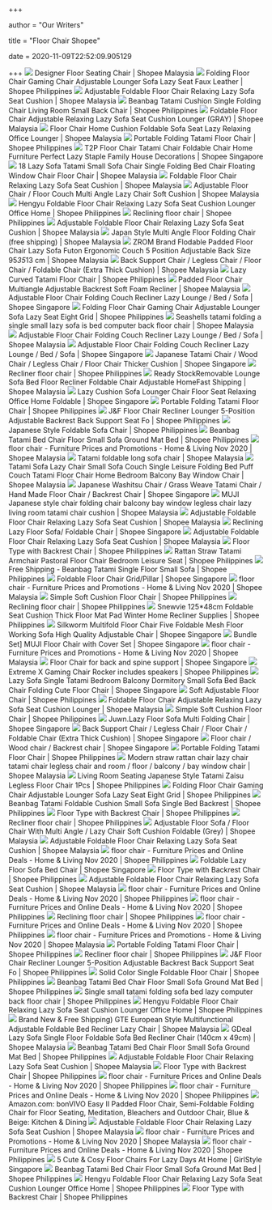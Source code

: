 +++
        
author = "Our Writers"
        
title = "Floor Chair Shopee"
        
date = 2020-11-09T22:52:09.905129
        
+++
[ ![](https://cf.shopee.com.my/file/8f17a739babde453668b1cfe48b69b3f)](https://cf.shopee.com.my/file/8f17a739babde453668b1cfe48b69b3f) Designer Floor Seating Chair | Shopee Malaysia
[ ![](https://cf.shopee.ph/file/db4cb3ccb33323fef5fb3dbbda380a1a)](https://cf.shopee.ph/file/db4cb3ccb33323fef5fb3dbbda380a1a) Folding Floor Chair Gaming Chair Adjustable Lounger Sofa Lazy Seat Faux  Leather | Shopee Philippines
[ ![](https://cf.shopee.com.my/file/1e1d4d5b661d5b1e3fa9229fb14f7480)](https://cf.shopee.com.my/file/1e1d4d5b661d5b1e3fa9229fb14f7480) Adjustable Foldable Floor Chair Relaxing Lazy Sofa Seat Cushion | Shopee  Malaysia
[ ![](https://cf.shopee.ph/file/b443f3141385acf9ea4be66a2f0b9101_tn)](https://cf.shopee.ph/file/b443f3141385acf9ea4be66a2f0b9101_tn) Beanbag Tatami Cushion Single Folding Chair Living Room Small Back Chair |  Shopee Philippines
[ ![](https://cf.shopee.com.my/file/8d579c2ee1719c8fe66ceb0d40ef2be9)](https://cf.shopee.com.my/file/8d579c2ee1719c8fe66ceb0d40ef2be9) Foldable Floor Chair Adjustable Relaxing Lazy Sofa Seat Cushion Lounger  (GRAY) | Shopee Malaysia
[ ![](https://cf.shopee.com.my/file/fdce0664ead6cd96875881eab42424e6)](https://cf.shopee.com.my/file/fdce0664ead6cd96875881eab42424e6) Floor Chair Home Cushion Foldable Sofa Seat Lazy Relaxing Office Lounger |  Shopee Malaysia
[ ![](https://cf.shopee.ph/file/e73f572770e8870bf0fde2d73d3c6551)](https://cf.shopee.ph/file/e73f572770e8870bf0fde2d73d3c6551) Portable Folding Tatami Floor Chair | Shopee Philippines
[ ![](https://cf.shopee.sg/file/edb5b14658504a92f790b2eb8cbeddec)](https://cf.shopee.sg/file/edb5b14658504a92f790b2eb8cbeddec) T2P Floor Chair Tatami Chair Foldable Chair Home Furniture Perfect Lazy  Staple Family House Decorations | Shopee Singapore
[ ![](https://cf.shopee.com.my/file/4836fd8527ce507cb8306b1881f0f54e)](https://cf.shopee.com.my/file/4836fd8527ce507cb8306b1881f0f54e) 18 Lazy Sofa Tatami Small Sofa Chair Single Folding Bed Chair Floating  Window Chair Floor Chair | Shopee Malaysia
[ ![](https://cf.shopee.com.my/file/12f7556f558b82b0ef758ebd756648f8)](https://cf.shopee.com.my/file/12f7556f558b82b0ef758ebd756648f8) Foldable Floor Chair Relaxing Lazy Sofa Seat Cushion | Shopee Malaysia
[ ![](https://cf.shopee.com.my/file/723046a06c8f7246cdb562b86193b1c5)](https://cf.shopee.com.my/file/723046a06c8f7246cdb562b86193b1c5) Adjustable Floor Chair / Floor Couch Multi Angle Lazy Chair Soft Cushion |  Shopee Malaysia
[ ![](https://cf.shopee.ph/file/9b151d4edd47566bc4978f4afcf3de07)](https://cf.shopee.ph/file/9b151d4edd47566bc4978f4afcf3de07) Hengyu Foldable Floor Chair Relaxing Lazy Sofa Seat Cushion Lounger Office  Home | Shopee Philippines
[ ![](https://cf.shopee.ph/file/71af4a611e84f2c0bc445641a187bd9e)](https://cf.shopee.ph/file/71af4a611e84f2c0bc445641a187bd9e) Reclining floor chair | Shopee Philippines
[ ![](https://cf.shopee.com.my/file/208fd1bcff512f933b1444e8477a47c0)](https://cf.shopee.com.my/file/208fd1bcff512f933b1444e8477a47c0) Adjustable Foldable Floor Chair Relaxing Lazy Sofa Seat Cushion | Shopee  Malaysia
[ ![](https://cf.shopee.com.my/file/91d20fd8012ac3610f93e3ce90916eaf)](https://cf.shopee.com.my/file/91d20fd8012ac3610f93e3ce90916eaf) Japan Style Multi Angle Floor Folding Chair (free shipping) | Shopee  Malaysia
[ ![](https://cf.shopee.com.my/file/8a7c82ec72cba2481afa2ca15b9f3f27)](https://cf.shopee.com.my/file/8a7c82ec72cba2481afa2ca15b9f3f27) ZROM Brand Flodable Padded Floor Chair Lazy Sofa Futon Ergonomic Couch 5  Position Adjustable Back Size 95*35*13 cm | Shopee Malaysia
[ ![](https://cf.shopee.com.my/file/adcf332ecf2b26a0a4e12030270918bd)](https://cf.shopee.com.my/file/adcf332ecf2b26a0a4e12030270918bd) Back Support Chair / Legless Chair / Floor Chair / Foldable Chair (Extra  Thick Cushion) | Shopee Malaysia
[ ![](https://cf.shopee.ph/file/7ee2a65bb30b7094918baceedc35948a)](https://cf.shopee.ph/file/7ee2a65bb30b7094918baceedc35948a) Lazy Curved Tatami Floor Chair | Shopee Philippines
[ ![](https://cf.shopee.com.my/file/7a342df60ba4a0e1d17e32393d0cce86)](https://cf.shopee.com.my/file/7a342df60ba4a0e1d17e32393d0cce86) Padded Floor Chair Multiangle Adjustable Backrest Soft Foam Recliner |  Shopee Malaysia
[ ![](https://cf.shopee.sg/file/a64cc5b0e52b8cb172c7acd82d391517)](https://cf.shopee.sg/file/a64cc5b0e52b8cb172c7acd82d391517) Adjustable Floor Chair Folding Couch Recliner Lazy Lounge / Bed / Sofa |  Shopee Singapore
[ ![](https://cf.shopee.ph/file/e1ac3d722051b8ed8808deaa36c1aeec)](https://cf.shopee.ph/file/e1ac3d722051b8ed8808deaa36c1aeec) Folding Floor Chair Gaming Chair Adjustable Lounger Sofa Lazy Seat Eight  Grid | Shopee Philippines
[ ![](https://cf.shopee.com.my/file/e580a171443bb1a7a755ef0af6683c30)](https://cf.shopee.com.my/file/e580a171443bb1a7a755ef0af6683c30) Seashells tatami folding a single small lazy sofa is bed computer back floor  chair | Shopee Malaysia
[ ![](https://cf.shopee.com.my/file/1b04b8a7f12425771cc198de50b91973)](https://cf.shopee.com.my/file/1b04b8a7f12425771cc198de50b91973) Adjustable Floor Chair Folding Couch Recliner Lazy Lounge / Bed / Sofa |  Shopee Malaysia
[ ![](https://cf.shopee.sg/file/560853ab15f0338efa96d30ebf1702a6)](https://cf.shopee.sg/file/560853ab15f0338efa96d30ebf1702a6) Adjustable Floor Chair Folding Couch Recliner Lazy Lounge / Bed / Sofa |  Shopee Singapore
[ ![](https://cf.shopee.sg/file/dbccbc75e4d1aa621b6685cfde93a20c)](https://cf.shopee.sg/file/dbccbc75e4d1aa621b6685cfde93a20c) Japanese Tatami Chair / Wood Chair / Legless Chair / Floor Chair Thicker  Cushion | Shopee Singapore
[ ![](https://cf.shopee.ph/file/efcd3004faa9c2af1ef1b6661ab57b8b)](https://cf.shopee.ph/file/efcd3004faa9c2af1ef1b6661ab57b8b) Recliner floor chair | Shopee Philippines
[ ![](https://cf.shopee.com.my/file/922622c834aef6f11de91e6c71ca1c81)](https://cf.shopee.com.my/file/922622c834aef6f11de91e6c71ca1c81) Ready StockRemovable Lounge Sofa Bed Floor Recliner Foldable Chair  Adjustable HomeFast Shipping | Shopee Malaysia
[ ![](https://cf.shopee.sg/file/33a2a1f95cfcf746fd32b716d626ca32)](https://cf.shopee.sg/file/33a2a1f95cfcf746fd32b716d626ca32) Lazy Cushion Sofa Lounger Chair Floor Seat Relaxing Office Home Foldable |  Shopee Singapore
[ ![](https://cf.shopee.ph/file/30709f37ed255e94d3bff6013f42ee86)](https://cf.shopee.ph/file/30709f37ed255e94d3bff6013f42ee86) Portable Folding Tatami Floor Chair | Shopee Philippines
[ ![](https://cf.shopee.ph/file/b2a94d20dc76df19b3a8776e61a2485d)](https://cf.shopee.ph/file/b2a94d20dc76df19b3a8776e61a2485d) J&F Floor Chair Recliner Lounger 5-Position Adjustable Backrest Back  Support Seat Fo | Shopee Philippines
[ ![](https://cf.shopee.ph/file/b1a4f36a224209e2017b58687235d77e)](https://cf.shopee.ph/file/b1a4f36a224209e2017b58687235d77e) Japanese Style Foldable Sofa Chair | Shopee Philippines
[ ![](https://cf.shopee.ph/file/747b254897f74be92b593b0bf5091312)](https://cf.shopee.ph/file/747b254897f74be92b593b0bf5091312) Beanbag Tatami Bed Chair Floor Small Sofa Ground Mat Bed | Shopee  Philippines
[ ![](https://cf.shopee.com.my/file/4e38f79edd9eb2b13cc6e27c037b7229)](https://cf.shopee.com.my/file/4e38f79edd9eb2b13cc6e27c037b7229) floor chair - Furniture Prices and Promotions - Home & Living Nov 2020 |  Shopee Malaysia
[ ![](https://cf.shopee.com.my/file/7c7f04af49a7b82c258719bc75a34548)](https://cf.shopee.com.my/file/7c7f04af49a7b82c258719bc75a34548) Tatami foldable long sofa chair | Shopee Malaysia
[ ![](https://cf.shopee.com.my/file/e71ea31458bb869c602c505e4f22ceaa)](https://cf.shopee.com.my/file/e71ea31458bb869c602c505e4f22ceaa) Tatami Sofa Lazy Chair Small Sofa Couch Single Leisure Folding Bed Puff  Couch Tatami Floor Chair Home Bedroom Balcony Bay Window Chair | Shopee  Malaysia
[ ![](https://cf.shopee.sg/file/ad29037771ec7d36b3a98c117aee9055)](https://cf.shopee.sg/file/ad29037771ec7d36b3a98c117aee9055) Japanese Washitsu Chair / Grass Weave Tatami Chair / Hand Made Floor Chair  / Backrest Chair | Shopee Singapore
[ ![](https://cf.shopee.com.my/file/4f30b14211fb755af09c59e60f88cd4c)](https://cf.shopee.com.my/file/4f30b14211fb755af09c59e60f88cd4c) MUJI Japanese style chair folding chair balcony bay window legless chair  lazy living room tatami chair cushion | Shopee Malaysia
[ ![](https://cf.shopee.com.my/file/b4d22863af248973225ac6c14515f5c8)](https://cf.shopee.com.my/file/b4d22863af248973225ac6c14515f5c8) Adjustable Foldable Floor Chair Relaxing Lazy Sofa Seat Cushion | Shopee  Malaysia
[ ![](https://cf.shopee.sg/file/1952e7242bc1656ad0f00946bc17c2df)](https://cf.shopee.sg/file/1952e7242bc1656ad0f00946bc17c2df) Reclining Lazy Floor Sofa/ Foldable Chair | Shopee Singapore
[ ![](https://cf.shopee.com.my/file/2551894d76cf1cf9205f1c4f2932fad0)](https://cf.shopee.com.my/file/2551894d76cf1cf9205f1c4f2932fad0) Adjustable Foldable Floor Chair Relaxing Lazy Sofa Seat Cushion | Shopee  Malaysia
[ ![](https://cf.shopee.ph/file/7b5ab769e5374c284fa0d3d86925bb0e)](https://cf.shopee.ph/file/7b5ab769e5374c284fa0d3d86925bb0e) Floor Type with Backrest Chair | Shopee Philippines
[ ![](https://cf.shopee.ph/file/2f21127858346728536f5b310879fd25_tn)](https://cf.shopee.ph/file/2f21127858346728536f5b310879fd25_tn) Rattan Straw Tatami Armchair Pastoral Floor Chair Bedroom Leisure Seat |  Shopee Philippines
[ ![](https://cf.shopee.ph/file/49ee13b11a6c33b69f41a99d29172095)](https://cf.shopee.ph/file/49ee13b11a6c33b69f41a99d29172095) Free Shipping - Beanbag Tatami Single Floor Small Sofa | Shopee Philippines
[ ![](https://cf.shopee.sg/file/e33fc0319bf1dc6739705f470de72b6a)](https://cf.shopee.sg/file/e33fc0319bf1dc6739705f470de72b6a) Foldable Floor Chair Grid/Pillar | Shopee Singapore
[ ![](https://cf.shopee.com.my/file/6d9fb82565cffe56ea61e4eb4e3cc71d)](https://cf.shopee.com.my/file/6d9fb82565cffe56ea61e4eb4e3cc71d) floor chair - Furniture Prices and Promotions - Home & Living Nov 2020 |  Shopee Malaysia
[ ![](https://cf.shopee.ph/file/d8e1cf67d5dea82ec52f207d7b01b8af)](https://cf.shopee.ph/file/d8e1cf67d5dea82ec52f207d7b01b8af) Simple Soft Cushion Floor Chair | Shopee Philippines
[ ![](https://cf.shopee.ph/file/5d57e232796bff56c59bf0308ec5d580)](https://cf.shopee.ph/file/5d57e232796bff56c59bf0308ec5d580) Reclining floor chair | Shopee Philippines
[ ![](https://cf.shopee.ph/file/e7f8ae78b6e73b94c28d57b6dffddc28)](https://cf.shopee.ph/file/e7f8ae78b6e73b94c28d57b6dffddc28) Snewvie 125*48cm Foldable Seat Cushion Thick Floor Mat Pad Winter Home  Recliner Supplies | Shopee Philippines
[ ![](https://cf.shopee.sg/file/6d62b9e632d68912a62267afa6b63729)](https://cf.shopee.sg/file/6d62b9e632d68912a62267afa6b63729) Silkworm Multifold  Floor Chair  Five Foldable Mesh Floor Working Sofa  High Quality Adjustable Chair | Shopee Singapore
[ ![](https://cf.shopee.sg/file/344e7cedfb6b3dc437fad43d82780af9)](https://cf.shopee.sg/file/344e7cedfb6b3dc437fad43d82780af9) Bundle Set] MUJI Floor Chair with Cover Set | Shopee Singapore
[ ![](https://cf.shopee.com.my/file/676ed1ee0342d5084640d72d42ba7024)](https://cf.shopee.com.my/file/676ed1ee0342d5084640d72d42ba7024) floor chair - Furniture Prices and Promotions - Home & Living Nov 2020 |  Shopee Malaysia
[ ![](https://cf.shopee.sg/file/2f1d3db27b33618a6c95381f85c3b90f)](https://cf.shopee.sg/file/2f1d3db27b33618a6c95381f85c3b90f) Floor Chair for back and spine support | Shopee Singapore
[ ![](https://cf.shopee.ph/file/f6da2db8847ba30f155ccac6d750b428)](https://cf.shopee.ph/file/f6da2db8847ba30f155ccac6d750b428) Extreme X Gaming Chair Rocker includes speakers | Shopee Philippines
[ ![](https://cf.shopee.sg/file/6c1a218e1be3de5498e1a10dbb04c82e)](https://cf.shopee.sg/file/6c1a218e1be3de5498e1a10dbb04c82e) Lazy Sofa Single Tatami Bedroom Balcony Dormitory Small Sofa Bed Back Chair  Folding Cute Floor Chair | Shopee Singapore
[ ![](https://cf.shopee.ph/file/04242baddd4d347028549735ecf18f63)](https://cf.shopee.ph/file/04242baddd4d347028549735ecf18f63) Soft Adjustable Floor Chair | Shopee Philippines
[ ![](https://cf.shopee.com.my/file/04c9a41f7f9de85fffd72d0a6bf19354)](https://cf.shopee.com.my/file/04c9a41f7f9de85fffd72d0a6bf19354) Foldable Floor Chair Adjustable Relaxing Lazy Sofa Seat Cushion Lounger |  Shopee Malaysia
[ ![](https://cf.shopee.ph/file/b71f8530dc56957ed6b4957063db8adc)](https://cf.shopee.ph/file/b71f8530dc56957ed6b4957063db8adc) Simple Soft Cushion Floor Chair | Shopee Philippines
[ ![](https://cf.shopee.sg/file/3b4fb609449791b37d85e0f07732c335)](https://cf.shopee.sg/file/3b4fb609449791b37d85e0f07732c335) Juwn.Lazy Floor Sofa Multi Folding Chair | Shopee Singapore
[ ![](https://cf.shopee.sg/file/0493f667bce572a4af74bebfe5447f29_tn)](https://cf.shopee.sg/file/0493f667bce572a4af74bebfe5447f29_tn) Back Support Chair / Legless Chair / Floor Chair / Foldable Chair (Extra  Thick Cushion) | Shopee Singapore
[ ![](https://cf.shopee.sg/file/75d29a88c2a27c4312e6debfb4048233)](https://cf.shopee.sg/file/75d29a88c2a27c4312e6debfb4048233) Floor chair / Wood chair / Backrest chair | Shopee Singapore
[ ![](https://cf.shopee.ph/file/9ff1eb89bd60d0b97476f2f3ccbefbf1)](https://cf.shopee.ph/file/9ff1eb89bd60d0b97476f2f3ccbefbf1) Portable Folding Tatami Floor Chair | Shopee Philippines
[ ![](https://cf.shopee.com.my/file/9f95e06b522039fb8c6bd72899466f83)](https://cf.shopee.com.my/file/9f95e06b522039fb8c6bd72899466f83) Modern straw rattan chair lazy chair tatami chair legless chair and room /  floor / balcony / bay window chair | Shopee Malaysia
[ ![](https://cf.shopee.ph/file/affcd02c3602c7a6c31b1ad5f7b5c097)](https://cf.shopee.ph/file/affcd02c3602c7a6c31b1ad5f7b5c097) Living Room Seating Japanese Style Tatami Zaisu Legless Floor Chair 1Pcs |  Shopee Philippines
[ ![](https://cf.shopee.ph/file/d22538f0255f5c0698d9c2d9129767fd)](https://cf.shopee.ph/file/d22538f0255f5c0698d9c2d9129767fd) Folding Floor Chair Gaming Chair Adjustable Lounger Sofa Lazy Seat Eight  Grid | Shopee Philippines
[ ![](https://cf.shopee.ph/file/3fffcdaf1bbfa3eaead010a8e474ff47)](https://cf.shopee.ph/file/3fffcdaf1bbfa3eaead010a8e474ff47) Beanbag Tatami Foldable Cushion Small Sofa Single Bed Backrest | Shopee  Philippines
[ ![](https://cf.shopee.ph/file/797ab78103f6722540718dc689cc261a)](https://cf.shopee.ph/file/797ab78103f6722540718dc689cc261a) Floor Type with Backrest Chair | Shopee Philippines
[ ![](https://cf.shopee.ph/file/c3c9f9a1077d3b1abd3f3c63f3ff2dfd)](https://cf.shopee.ph/file/c3c9f9a1077d3b1abd3f3c63f3ff2dfd) Recliner floor chair | Shopee Philippines
[ ![](https://cf.shopee.com.my/file/215b5283a20731032969b0ce5d183cfb)](https://cf.shopee.com.my/file/215b5283a20731032969b0ce5d183cfb) Adjustable Floor Sofa / Floor Chair With Multi Angle / Lazy Chair Soft  Cushion Foldable (Grey) | Shopee Malaysia
[ ![](https://cf.shopee.com.my/file/19c1e2112277df4ebe94fd78b9dcaac0)](https://cf.shopee.com.my/file/19c1e2112277df4ebe94fd78b9dcaac0) Adjustable Foldable Floor Chair Relaxing Lazy Sofa Seat Cushion | Shopee  Malaysia
[ ![](https://cf.shopee.ph/file/22ef55495307b1deec34d0c496530223_tn)](https://cf.shopee.ph/file/22ef55495307b1deec34d0c496530223_tn) floor chair - Furniture Prices and Online Deals - Home & Living Nov 2020 |  Shopee Philippines
[ ![](https://cf.shopee.sg/file/326ce30a2b86b9688e43f247847ffaf4)](https://cf.shopee.sg/file/326ce30a2b86b9688e43f247847ffaf4) Foldable Lazy Floor Sofa Bed Chair | Shopee Singapore
[ ![](https://cf.shopee.ph/file/f7a4697a7c9dee9fd81bc125fc128da7)](https://cf.shopee.ph/file/f7a4697a7c9dee9fd81bc125fc128da7) Floor Type with Backrest Chair | Shopee Philippines
[ ![](https://cf.shopee.com.my/file/cc46e0daf05dc9369ffbb8258a14a29a)](https://cf.shopee.com.my/file/cc46e0daf05dc9369ffbb8258a14a29a) Adjustable Foldable Floor Chair Relaxing Lazy Sofa Seat Cushion | Shopee  Malaysia
[ ![](https://cf.shopee.ph/file/1399e76a8b5b34a2c61b75793e4832c9)](https://cf.shopee.ph/file/1399e76a8b5b34a2c61b75793e4832c9) floor chair - Furniture Prices and Online Deals - Home & Living Nov 2020 |  Shopee Philippines
[ ![](https://cf.shopee.ph/file/d63fbb2cc69c46f27cb409b370b95ea5)](https://cf.shopee.ph/file/d63fbb2cc69c46f27cb409b370b95ea5) floor chair - Furniture Prices and Online Deals - Home & Living Nov 2020 |  Shopee Philippines
[ ![](https://cf.shopee.ph/file/b93d078d7ba878e2323012ab896ac7be)](https://cf.shopee.ph/file/b93d078d7ba878e2323012ab896ac7be) Reclining floor chair | Shopee Philippines
[ ![](https://cf.shopee.ph/file/5cc712b31648b867db70ef6e3b87ec18)](https://cf.shopee.ph/file/5cc712b31648b867db70ef6e3b87ec18) floor chair - Furniture Prices and Online Deals - Home & Living Nov 2020 |  Shopee Philippines
[ ![](https://cf.shopee.com.my/file/8d30d3536e014aac4d59e38c949ef327)](https://cf.shopee.com.my/file/8d30d3536e014aac4d59e38c949ef327) floor chair - Furniture Prices and Promotions - Home & Living Nov 2020 |  Shopee Malaysia
[ ![](https://cf.shopee.ph/file/e4b612c3651864930ae79d4841678505_tn)](https://cf.shopee.ph/file/e4b612c3651864930ae79d4841678505_tn) Portable Folding Tatami Floor Chair | Shopee Philippines
[ ![](https://cf.shopee.ph/file/7017f0978bd58a1d0c2340c8f87308b3)](https://cf.shopee.ph/file/7017f0978bd58a1d0c2340c8f87308b3) Recliner floor chair | Shopee Philippines
[ ![](https://cf.shopee.ph/file/aa494877c81013bce064ae95a4c34dfc)](https://cf.shopee.ph/file/aa494877c81013bce064ae95a4c34dfc) J&F Floor Chair Recliner Lounger 5-Position Adjustable Backrest Back  Support Seat Fo | Shopee Philippines
[ ![](https://cf.shopee.ph/file/15f2255ba095bed648390a847c1977c2)](https://cf.shopee.ph/file/15f2255ba095bed648390a847c1977c2) Solid Color Single Foldable Floor Chair | Shopee Philippines
[ ![](https://cf.shopee.ph/file/e7e27d905c352610af50309cf27102f9)](https://cf.shopee.ph/file/e7e27d905c352610af50309cf27102f9) Beanbag Tatami Bed Chair Floor Small Sofa Ground Mat Bed | Shopee  Philippines
[ ![](https://cf.shopee.ph/file/c3ff152434574682aeb7f79df852ef27)](https://cf.shopee.ph/file/c3ff152434574682aeb7f79df852ef27) Single small tatami folding sofa bed lazy computer back floor chair | Shopee  Philippines
[ ![](https://cf.shopee.ph/file/a2a353a13ed718a2d7418519f49586c2)](https://cf.shopee.ph/file/a2a353a13ed718a2d7418519f49586c2) Hengyu Foldable Floor Chair Relaxing Lazy Sofa Seat Cushion Lounger Office  Home | Shopee Philippines
[ ![](https://cf.shopee.com.my/file/66199cf57e78c3665096e8c2887743ea)](https://cf.shopee.com.my/file/66199cf57e78c3665096e8c2887743ea) Brand New & Free Shipping) GTE European Style Multifunctional Adjustable  Foldable Bed Recliner Lazy Chair | Shopee Malaysia
[ ![](https://cf.shopee.com.my/file/946b36bcd98b8859cc74fba3c05312b7_tn)](https://cf.shopee.com.my/file/946b36bcd98b8859cc74fba3c05312b7_tn) GDeal Lazy Sofa Single Floor Foldable Sofa Bed Recliner Chair (140cm x  49cm) | Shopee Malaysia
[ ![](https://cf.shopee.ph/file/4c73065f7f6ead28d82688c61219b37f)](https://cf.shopee.ph/file/4c73065f7f6ead28d82688c61219b37f) Beanbag Tatami Bed Chair Floor Small Sofa Ground Mat Bed | Shopee  Philippines
[ ![](https://cf.shopee.com.my/file/70401263071e54426f34124dda0adfe0_tn)](https://cf.shopee.com.my/file/70401263071e54426f34124dda0adfe0_tn) Adjustable Foldable Floor Chair Relaxing Lazy Sofa Seat Cushion | Shopee  Malaysia
[ ![](https://cf.shopee.ph/file/aaf331f6ff8e3c42c88a583ff8de2162)](https://cf.shopee.ph/file/aaf331f6ff8e3c42c88a583ff8de2162) Floor Type with Backrest Chair | Shopee Philippines
[ ![](https://cf.shopee.ph/file/4cd2fcad4423daea861478d3bcb1aef5)](https://cf.shopee.ph/file/4cd2fcad4423daea861478d3bcb1aef5) floor chair - Furniture Prices and Online Deals - Home & Living Nov 2020 |  Shopee Philippines
[ ![](https://cf.shopee.ph/file/6f7a2d70e0ab392a5b02cc921f9fff7a_tn)](https://cf.shopee.ph/file/6f7a2d70e0ab392a5b02cc921f9fff7a_tn) floor chair - Furniture Prices and Online Deals - Home & Living Nov 2020 |  Shopee Philippines
[ ![](https://images-na.ssl-images-amazon.com/images/I/81buOTu77zL._AC_SX425_.jpg)](https://images-na.ssl-images-amazon.com/images/I/81buOTu77zL._AC_SX425_.jpg) Amazon.com: bonVIVO Easy II Padded Floor Chair, Semi-Foldable Folding Chair  for Floor Seating, Meditation, Bleachers and Outdoor Chair, Blue & Beige:  Kitchen & Dining
[ ![](https://cf.shopee.com.my/file/c7a763b3393d7b9716b0e235fb738f07)](https://cf.shopee.com.my/file/c7a763b3393d7b9716b0e235fb738f07) Adjustable Foldable Floor Chair Relaxing Lazy Sofa Seat Cushion | Shopee  Malaysia
[ ![](https://cf.shopee.com.my/file/62d13175ae851915c69cbb6864baf10a)](https://cf.shopee.com.my/file/62d13175ae851915c69cbb6864baf10a) floor chair - Furniture Prices and Promotions - Home & Living Nov 2020 |  Shopee Malaysia
[ ![](https://cf.shopee.ph/file/1d166c9f612f642f1b5354d90947734d_tn)](https://cf.shopee.ph/file/1d166c9f612f642f1b5354d90947734d_tn) floor chair - Furniture Prices and Online Deals - Home & Living Nov 2020 |  Shopee Philippines
[ ![](https://images-sg.girlstyle.com/wp-content/uploads/2020/02/FEA-cover-floor-chair.png?auto=format&w=830&q=100)](https://images-sg.girlstyle.com/wp-content/uploads/2020/02/FEA-cover-floor-chair.png?auto=format&w=830&q=100) 5 Cute & Cosy Floor Chairs For Lazy Days At Home | GirlStyle Singapore
[ ![](https://cf.shopee.ph/file/a8f0dabf5cf13d46440f86c11035d3c8_tn)](https://cf.shopee.ph/file/a8f0dabf5cf13d46440f86c11035d3c8_tn) Beanbag Tatami Bed Chair Floor Small Sofa Ground Mat Bed | Shopee  Philippines
[ ![](https://cf.shopee.ph/file/3e038fec4abbf10d5ee9c5cd3c0ecd5f)](https://cf.shopee.ph/file/3e038fec4abbf10d5ee9c5cd3c0ecd5f) Hengyu Foldable Floor Chair Relaxing Lazy Sofa Seat Cushion Lounger Office  Home | Shopee Philippines
[ ![](https://cf.shopee.ph/file/23d36191efad00f3ddb7d5da5d545190)](https://cf.shopee.ph/file/23d36191efad00f3ddb7d5da5d545190) Floor Type with Backrest Chair | Shopee Philippines
